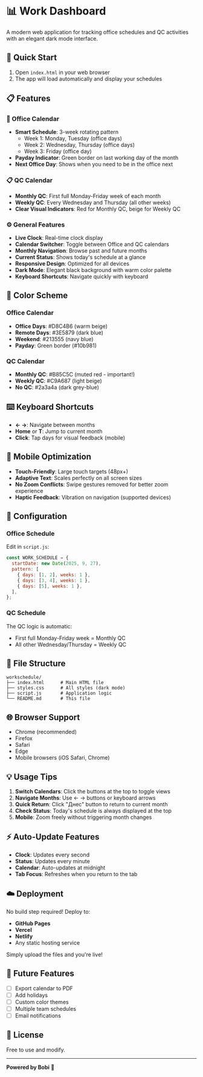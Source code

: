 # 📊 Work Dashboard

A modern web application for tracking office schedules and QC activities with an elegant dark mode interface.

## 🚀 Quick Start

1. Open `index.html` in your web browser
2. The app will load automatically and display your schedules

## 📋 Features

### 🏢 Office Calendar

- **Smart Schedule**: 3-week rotating pattern
  - Week 1: Monday, Tuesday (office days)
  - Week 2: Wednesday, Thursday (office days)
  - Week 3: Friday (office day)
- **Payday Indicator**: Green border on last working day of the month
- **Next Office Day**: Shows when you need to be in the office next

### 📋 QC Calendar

- **Monthly QC**: First full Monday-Friday week of each month
- **Weekly QC**: Every Wednesday and Thursday (all other weeks)
- **Clear Visual Indicators**: Red for Monthly QC, beige for Weekly QC

### ⚙️ General Features

- **Live Clock**: Real-time clock display
- **Calendar Switcher**: Toggle between Office and QC calendars
- **Monthly Navigation**: Browse past and future months
- **Current Status**: Shows today's schedule at a glance
- **Responsive Design**: Optimized for all devices
- **Dark Mode**: Elegant black background with warm color palette
- **Keyboard Shortcuts**: Navigate quickly with keyboard

## 🎨 Color Scheme

### Office Calendar

- **Office Days**: #D8C4B6 (warm beige)
- **Remote Days**: #3E5879 (dark blue)
- **Weekend**: #213555 (navy blue)
- **Payday**: Green border (#10b981)

### QC Calendar

- **Monthly QC**: #B85C5C (muted red - important!)
- **Weekly QC**: #C9A687 (light beige)
- **No QC**: #2a3a4a (dark grey-blue)

## ⌨️ Keyboard Shortcuts

- **← →**: Navigate between months
- **Home** or **T**: Jump to current month
- **Click**: Tap days for visual feedback (mobile)

## 📱 Mobile Optimization

- **Touch-Friendly**: Large touch targets (48px+)
- **Adaptive Text**: Scales perfectly on all screen sizes
- **No Zoom Conflicts**: Swipe gestures removed for better zoom experience
- **Haptic Feedback**: Vibration on navigation (supported devices)

## 🔧 Configuration

### Office Schedule

Edit in `script.js`:

```javascript
const WORK_SCHEDULE = {
  startDate: new Date(2025, 9, 27),
  pattern: [
    { days: [1, 2], weeks: 1 },
    { days: [3, 4], weeks: 1 },
    { days: [5], weeks: 1 },
  ],
};
```

### QC Schedule

The QC logic is automatic:

- First full Monday-Friday week = Monthly QC
- All other Wednesday/Thursday = Weekly QC

## 📁 File Structure

```
workschedule/
├── index.html      # Main HTML file
├── styles.css      # All styles (dark mode)
├── script.js       # Application logic
└── README.md       # This file
```

## 🌐 Browser Support

- Chrome (recommended)
- Firefox
- Safari
- Edge
- Mobile browsers (iOS Safari, Chrome)

## 💡 Usage Tips

1. **Switch Calendars**: Click the buttons at the top to toggle views
2. **Navigate Months**: Use ← → buttons or keyboard arrows
3. **Quick Return**: Click "Днес" button to return to current month
4. **Check Status**: Today's schedule is always displayed at the top
5. **Mobile**: Zoom freely without triggering month changes

## ⚡ Auto-Update Features

- **Clock**: Updates every second
- **Status**: Updates every minute
- **Calendar**: Auto-updates at midnight
- **Tab Focus**: Refreshes when you return to the tab

## ☁️ Deployment

No build step required! Deploy to:

- **GitHub Pages**
- **Vercel**
- **Netlify**
- Any static hosting service

Simply upload the files and you're live!

## 🎯 Future Features

- [ ] Export calendar to PDF
- [ ] Add holidays
- [ ] Custom color themes
- [ ] Multiple team schedules
- [ ] Email notifications

## 📄 License

Free to use and modify.

---

**Powered by Bobi** 🚀
